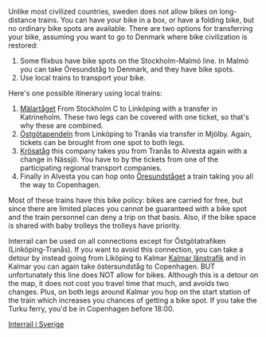 Unlike most civilized countries, sweden does not allow bikes on long-distance trains. You can have your bike in a box, or have a folding bike, but no ordinary bike spots are available. There are two options for transferring your bike, assuming you want to go to Denmark where bike civilization is restored:
1. Some flixbus have bike spots on the Stockholm-Malmö line. In Malmö you can take Öresundståg to Denmark, and they have bike spots.
2. Use local trains to transport your bike.

Here's one possible itinerary using local trains:
1. [Mälartåget](https://www.malardalstrafik.se/) From Stockholm C to Linköping with a transfer in Katrineholm. These two legs can be covered with one ticket, so that's why these are combined.
2. [Östgötapendeln](https://www.ostgotatrafiken.se/) from Linköping to Tranås via transfer in Mjölby. Again, tickets can be brought from one spot to both legs.
3. [Krösatåg](https://www.jlt.se/) this company takes you from Tranås to Alvesta again with a change in Nässjö. You have to by the tickets from one of the participating regional transport companies.
4. Finally in Alvesta you can hop onto [Öresundståget](https://www.oresundstag.se/) a train taking you all the way to Copenhagen.

Most of these trains have this bike policy: bikes are carried for free, but since there are limited places you cannot be guaranteed with a bike spot and the train personnel can deny a trip on that basis. Also, if the bike space is shared with baby trolleys the trolleys have priority.

Interrail can be used on all connections except for Östgötatrafiken (Linköping-Tranås). If you want to avoid this connection, you can take a detour by instead going from Liköping to Kalmar [Kalmar länstrafik](https://kalmarlanstrafik.se/) and in Kalmar you can again take östersundståg to Copenhagen.  BUT unfortunately this line does NOT allow for bikes. Although this is a detour on the map, it does not cost you travel time that much, and avoids two changes. Plus, on both legs around Kalmar you hop on the start station of the train which increases you chances of getting a bike spot. If you take the Turku ferry, you'd be in Copenhagen before 18:00.

[Interrail i Sverige](https://rail.cc/sv/interrail-i-sverige)